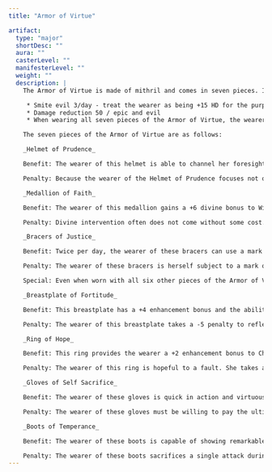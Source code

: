 ```yaml
---
title: "Armor of Virtue"

artifact:
  type: "major"
  shortDesc: ""
  aura: ""
  casterLevel: ""
  manifesterLevel: ""
  weight: ""
  description: |
    The Armor of Virtue is made of mithril and comes in seven pieces. If all seven pieces are worn, the wearer takes none of the penalties incurred, but retains all bonuses and also gains the following:

     * Smite evil 3/day - treat the wearer as being +15 HD for the purpose of determining the bonus damage dealt.
     * Damage reduction 50 / epic and evil
     * When wearing all seven pieces of the Armor of Virtue, the wearer is considered to be wearing full plate instead of breastplate, as noted in the description of the Breastplate of Fortitude.

    The seven pieces of the Armor of Virtue are as follows:

    _Helmet of Prudence_

    Benefit: The wearer of this helmet is able to channel her foresight with amazing results. Twice per day, she can add her sense motive modifier as a luck bonus to her Armor Class for a round. Activating this ability is a free action that does not provoke an attack of opportunity. When worn with all six other pieces of the Armor of Virtue, this ability can be used five times per day.

    Penalty: Because the wearer of the Helmet of Prudence focuses not on attack, but on studying her adversary, the wearer of the helmet takes a -4 penalty on Initiative checks and a -2 penalty to attack rolls as long as the helmet is worn.

    _Medallion of Faith_

    Benefit: The wearer of this medallion gains a +6 divine bonus to Will saves to resist charms, compulsions, or mind-affecting effects. This stacks with any other racial, magical or class bonuses the wearer may have. When worn with all six other pieces of the Armor of Virtue, the wearer is instead immune to these effects.

    Penalty: Divine intervention often does not come without some cost. As long as the medallion is worn, the wearer takes a -2 penalty to Strength and Constitution. This represents the wearer letting go of the physical world and placing faith in the divine.

    _Bracers of Justice_

    Benefit: Twice per day, the wearer of these bracers can use a mark of justice spell. This spell is cast as a 10th level cleric and has a casting time of 10 minutes. When the bracers are worn with the rest of the Armor of Virtue, the caster level is increased to 20.

    Penalty: The wearer of these bracers is herself subject to a mark of justice spell, though only while wearing the bracers. If she commits any acts that are not lawful or good, she must succeed in a Will saving throw vs DC 30 or suffer two of the effects of a bestow curse spell (roll to determine which effects). These affects cannot be reversed except through an atonement spell.

    Special: Even when worn with all six other pieces of the Armor of Virtue, the wearer of these bracers is still under the effect of the mark of justice spell. The wearer must at all times be vigilant of her actions.

    _Breastplate of Fortitude_

    Benefit: This breastplate has a +4 enhancement bonus and the abilities light fortification and wand bearing. When worn with all six other pieces of the Armor of Virtue, the enhancement bonus increases to +5, light fortification becomes moderate fortification, and the armor also grants the wearer immunity to death spells, magical death effects, energy drain, and negative energy effects (such as chill touch or inflict spells).

    Penalty: The wearer of this breastplate takes a -5 penalty to reflex saves made while the armor is worn.

    _Ring of Hope_

    Benefit: This ring provides the wearer a +2 enhancement bonus to Charisma as well as a +4 bonus to saves vs fear affects. When worn with all six other pieces of the Armor of Virtue, the Charisma bonus increases to +6 and the save bonus to +8.

    Penalty: The wearer of this ring is hopeful to a fault. She takes a -5 penalty on diplomacy and sense motive checks when wearing the ring because of her belief that there must be some good in all creatures.

    _Gloves of Self Sacrifice_

    Benefit: The wearer of these gloves is quick in action and virtuous in deed. She gains a +6 bonus to Dexterity. When worn with all six other pieces of the Armor of Virtue, the bonus increases to +10.

    Penalty: The wearer of these gloves must be willing to pay the ultimate price for the good of others. Whenever she is in a position to save another creature from injury or death (except in the case of direct combat with an evil creature), she must succeed on a Will saving throw DC 30 or spring to the aid of the individual in danger.

    _Boots of Temperance_

    Benefit: The wearer of these boots is capable of showing remarkable restraint. She gains a +4 bonus to Will saves to resist compulsion or charm effects, a +4 bonus to opposed strength checks to avoid being tripped or bull rushed, and she is able to deal subdual damage instead of lethal with any attack she makes. When worn with all six other pieces of the Armor of Virtue, the bonuses increase to +8.

    Penalty: The wearer of these boots sacrifices a single attack during her full round attack option. This attack is at the highest attack bonus. For example, a 16th level paladin with a strength of 18 wearing these boots would normally have an attack bonus of +20/+15/+10. Instead, this bonus becomes +15/+10 during a full attack.
---
```

